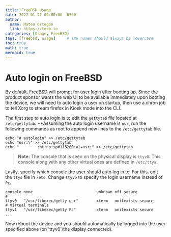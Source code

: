 ```yaml
---
title: FreeBSD Usage
date: 2022-01-22 09:00:00 -0500
author:
  name: Mateo Ortegon
  link: https://teoo.io
categories: [Usage, FreeBSD]
tags: [freebsd, usage]     # TAG names should always be lowercase
toc: true
math: true
mermaid: true
---
```


# Auto login on FreeBSD
By default, FreeBSD will prompt for user login after booting up. Since the product sponsor
wants the web UI to be available immediately upon booting the device, we will need
to auto login a user on startup, then use a chron job to tell Xorg to stream firefox
in Kiosk mode into the CLI.

The first step to auto login is to edit the `gettytab` file located at ```/etc/gettytab```.
**Assuming the auto login username is `usr`, run the following commands as root to append
new lines to the ```/etc/gettytab``` file.

```shell
echo "# autologin" >> /etc/gettytab
echo "usr:\" >> /etc/gettytab
echo "        :ht:np:sp#115200:al=usr:" >> /etc/gettytab
```

>**Note:** The console that is seen on the physical display is ```ttyv0```. This console along with any
other virtual ones are defined in ```/etc/ttys```.

Lastly, specify which console the user should auto log in to. For this, edit the `ttys` file in `/etc`. Change `ttyvo`
to specify the login username instead of `Pc`.

```shell
console none                            unknown off secure
#
ttyv0   "/usr/libexec/getty usr"        xterm   onifexists secure
# Virtual terminals
ttyv1   "/usr/libexec/getty Pc"         xterm   onifexists secure
...
```
Now reboot the device and you should automatically be logged into the user specified above
(on 'ttyv0'/the display connected).
